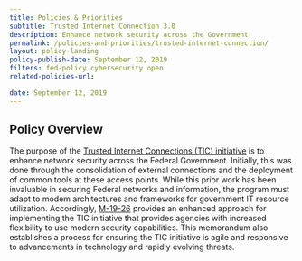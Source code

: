 ```yaml
---
title: Policies & Priorities
subtitle: Trusted Internet Connection 3.0
description: Enhance network security across the Government
permalink: /policies-and-priorities/trusted-internet-connection/
layout: policy-landing
policy-publish-date: September 12, 2019
filters: fed-policy cybersecurity open
related-policies-url:

date: September 12, 2019
---
```

## Policy Overview ##
The purpose of the [Trusted Internet Connections (TIC) initiative]( https://www.whitehouse.gov/wp-content/uploads/2019/09/M-19-26.pdf ) is to enhance network security across the Federal Government. Initially, this was done through the consolidation of external connections and the deployment of common tools at these access points. While this prior work has been invaluable in securing Federal networks and information, the program must adapt to modem architectures and frameworks for government IT resource utilization. Accordingly, [M-19-26]( https://www.whitehouse.gov/wp-content/uploads/2019/09/M-19-26.pdf ) provides an enhanced approach for implementing the TIC initiative that provides agencies with increased flexibility to use modern security capabilities. This memorandum also establishes a process for ensuring the TIC initiative is agile and responsive to advancements in technology and rapidly evolving threats.

